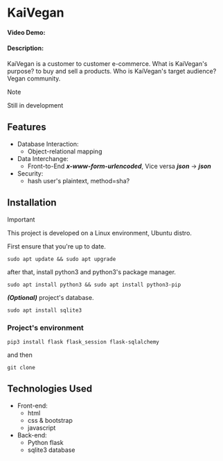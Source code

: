 # KaiVegan
#### Video Demo: ~~<URL HERE>~~
#### Description: 
KaiVegan is a customer to customer e-commerce. What is KaiVegan's purpose? to buy and sell a products. Who is KaiVegan's target audience? Vegan community.

> [!NOTE]
> Still in development

## Features
- Database Interaction:
  - Object-relational mapping
- Data Interchange:
  - Front-to-End ***x-www-form-urlencoded***, Vice versa ***json*** -> ***json***
- Security:
  - hash user's plaintext, method=sha?

## Installation
> [!IMPORTANT]
> This project is developed on a Linux environment, Ubuntu distro.

First ensure that you're up to date.
```
sudo apt update && sudo apt upgrade
```
after that, install python3 and python3's package manager.
```
sudo apt install python3 && sudo apt install python3-pip
```
***(Optional)*** project's database.
```
sudo apt install sqlite3
```
### Project's environment
```
pip3 install flask flask_session flask-sqlalchemy
```
and then 
```
git clone 
```

## Technologies Used
- Front-end:
  - html
  - css & bootstrap
  - javascript
- Back-end:
  - Python flask
  - sqlite3 database
